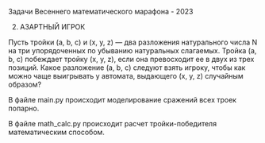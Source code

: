 Задачи Весеннего математического марафона - 2023

2. АЗАРТНЫЙ ИГРОК

Пусть тройки (a, b, c) и (x, y, z) — два разложения натурального числа N на три упорядоченных по убыванию натуральных слагаемых. Тройка (a, b, c) побеждает тройку (x, y, z), если она превосходит ее в двух из трех позиций. Какое разложение (a, b, c) следуют взять игроку, чтобы как можно чаще выигрывать у автомата, выдающего (x, y, z) случайным образом?

В файле main.py происходит моделирование сражений всех троек попарно.

В файле math_calc.py происходит расчет тройки-победителя математическим способом.